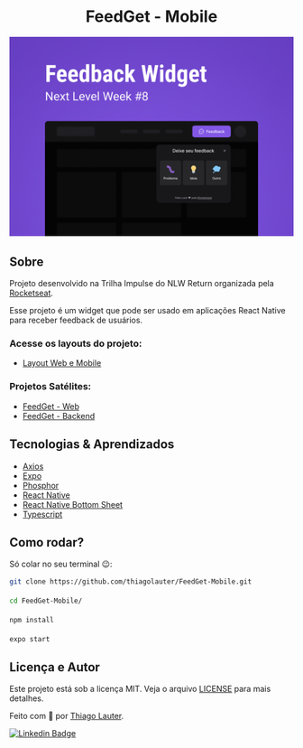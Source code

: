 <h1 align="center">FeedGet - Mobile</h1>

![cover](.github/cover.png?style=flat)

## Sobre
Projeto desenvolvido na Trilha Impulse do NLW Return organizada pela [Rocketseat](https://rocketseat.com.br/).

Esse projeto é um widget que pode ser usado em aplicações React Native para receber feedback de usuários.


### Acesse os layouts do projeto:
- [Layout Web e Mobile](https://www.figma.com/community/file/1102912516166573468)

### Projetos Satélites:
- [FeedGet - Web](https://github.com/thiagolauter/FeedGet-Web)
- [FeedGet - Backend](https://github.com/thiagolauter/FeedGet-Backend)

## Tecnologias & Aprendizados
- [Axios](https://axios-http.com/)
- [Expo](https://expo.dev/)
- [Phosphor](https://phosphoricons.com/)
- [React Native](https://reactnative.dev/)
- [React Native Bottom Sheet](https://www.npmjs.com/package/@gorhom/bottom-sheet)
- [Typescript](https://www.typescriptlang.org/)


## Como rodar?
Só colar no seu terminal 😉: 

```bash
git clone https://github.com/thiagolauter/FeedGet-Mobile.git

cd FeedGet-Mobile/

npm install

expo start
```

## Licença e Autor

Este projeto está sob a licença MIT. Veja o arquivo [LICENSE](./LICENSE) para mais detalhes.

Feito com 💜 por [Thiago Lauter](https://github.com/thiagolauter).


[![Linkedin Badge](https://img.shields.io/badge/-Thiago_Lauter-blue?style=flat-square&logo=Linkedin&logoColor=white&link=https://www.linkedin.com/in/thiagolauter/)](https://www.linkedin.com/in/thiagolauter/)